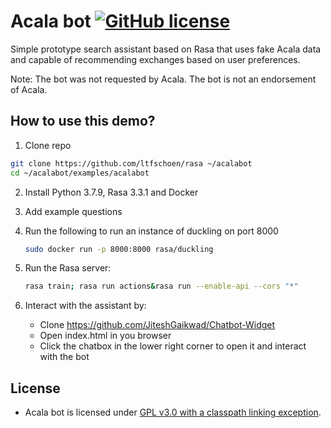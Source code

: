 # Acala bot [![GitHub license](https://img.shields.io/badge/license-GPL3-blue)](#LICENSE)

Simple prototype search assistant based on Rasa that uses fake Acala data and capable of recommending
exchanges based on user preferences.

Note: The bot was not requested by Acala. The bot is not an endorsement of Acala.

## How to use this demo?

1. Clone repo

```bash
git clone https://github.com/ltfschoen/rasa ~/acalabot
cd ~/acalabot/examples/acalabot
```

2. Install Python 3.7.9, Rasa 3.3.1 and Docker

3. Add example questions

4. Run the following to run an instance of duckling on port 8000
   ```bash
   sudo docker run -p 8000:8000 rasa/duckling
   ```

5. Run the Rasa server:
    ```bash
    rasa train; rasa run actions&rasa run --enable-api --cors "*"
    ```
6. Interact with the assistant by:
    * Clone https://github.com/JiteshGaikwad/Chatbot-Widget
    * Open index.html in you browser
    * Click the chatbox in the lower right corner to open it and interact with the bot

## License

- Acala bot is licensed under [GPL v3.0 with a classpath linking exception](LICENSE-GPL3).
